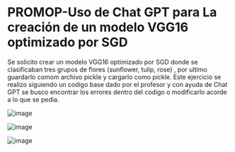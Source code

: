 # PROMOP-Uso de Chat GPT para La creación de un modelo VGG16 optimizado por SGD

Se solicito crear un modelo VGG16 optimizado por SGD donde se clasificaban tres grupos de flores (sunflower, tulip, rose) , por ultimo guardarlo comom archivo pickle y cargarlo como pickle. Este ejercicio se realizo siguiendo un codigo base dado por el profesor y con ayuda de Chat GPT se busco encontrar los errores dentro del codigo o modificarlo acorde a lo que se pedia.

![image](https://github.com/juanlalo95/PROMOP-/assets/143198496/ab6111b8-f9f7-4cf2-bbd3-b46b05026989)

![image](https://github.com/juanlalo95/PROMOP-/assets/143198496/eac0409a-beac-425c-8851-ef8d128f79e9)

![image](https://github.com/juanlalo95/PROMOP-/assets/143198496/8b3989b9-62da-47cd-944d-d517912d01aa)
